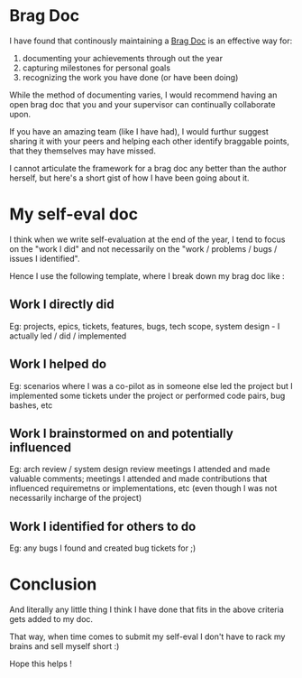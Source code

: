 # Brag Doc

I have found that continously maintaining a [Brag Doc](https://jvns.ca/blog/brag-documents/) is an effective way for:

1. documenting your achievements through out the year
2. capturing milestones for personal goals
3. recognizing the work you have done (or have been doing) 

While the method of documenting varies, I would recommend having an open brag doc that you and your supervisor can continually collaborate upon. 

If you have an amazing team (like I have had), I would furthur suggest sharing it with your peers and helping each other identify braggable points, that they themselves may have missed.

I cannot articulate the framework for a brag doc any better than the author herself, but here's a short gist of how I have been going about it. 

# My self-eval doc
I think when we write self-evaluation at the end of the year, I tend to focus on the "work I did" and not necessarily on the "work / problems / bugs / issues I identified".

Hence I use the following template, where I break down my brag doc like :

## Work I directly did

Eg: projects, epics, tickets, features, bugs, tech scope, system design - I actually led / did / implemented

## Work I helped do
Eg: scenarios where I was a co-pilot as in someone else led the project but I implemented some tickets under the project or performed code pairs, bug bashes, etc

## Work I brainstormed on and potentially influenced
Eg: arch review / system design review meetings I attended and made valuable comments; meetings I attended and made contributions that influenced requiremetns or implementations, etc (even though I was not necessarily incharge of the project)

## Work I identified for others to do
Eg: any bugs I found and created bug tickets for ;) 


# Conclusion 

And literally any little thing I think I have done that fits in the above criteria gets added to my doc. 

That way, when time comes to submit my self-eval I don't have to rack my brains and sell myself short :) 

Hope this helps !
